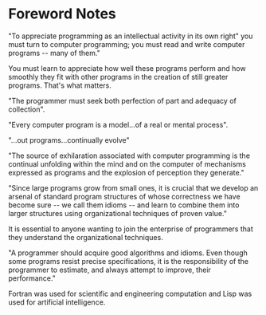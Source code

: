 # Foreword Notes

"To appreciate programming as an intellectual activity in its own right"
you must turn to computer programming; you must read and write computer programs
-- many of them."

You must learn to appreciate how well these programs perform
and how smoothly they fit with other programs in the creation
of still greater programs. That's what matters.

"The programmer must seek both perfection of part and adequacy of collection".

"Every computer program is a model...of a real or mental process".

"...out programs...continually evolve"

"The source of exhilaration associated with computer programming
is the continual unfolding within the mind and on the computer
of mechanisms expressed as programs and the explosion of perception they generate."

"Since large programs grow from small ones, it is crucial that
we develop an arsenal of standard program structures of whose
correctness we have become sure -- we call them idioms -- and
learn to combine them into larger structures using organizational techniques
of proven value."

It is essential to anyone wanting to join the enterprise
of programmers that they understand the organizational techniques.

"A programmer should acquire good algorithms and idioms.
Even though some programs resist precise specifications,
it is the responsibility of the programmer to estimate,
and always attempt to improve, their performance."

Fortran was used for scientific and engineering computation and
Lisp was used for artificial intelligence.
